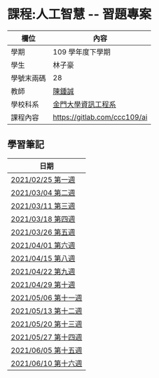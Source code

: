 # 課程:人工智慧 -- 習題專案

欄位 | 內容
-----|--------
學期 | 109 學年度下學期
學生 |  林子豪
學號末兩碼 | 28
教師 | [陳鍾誠](https://www.nqu.edu.tw/educsie/index.php?act=blog&code=list&ids=4)
學校科系 | [金門大學資訊工程系](https://www.nqu.edu.tw/educsie/index.php)
課程內容 | <https://gitlab.com/ccc109/ai>

## 學習筆記

日期 |
---- |
[2021/02/25 第一週](.\筆記\week01.md) |
[2021/03/04 第二週](.\筆記\week02.md) |
[2021/03/11 第三週](.\筆記\week03.md) |  
[2021/03/18 第四週](.\筆記\week04.md) |
[2021/03/26 第五週](.\筆記\week05.md) |
[2021/04/01 第六週](.\筆記\week06.md) |
[2021/04/15 第八週](.\筆記\week08.md) |
[2021/04/22 第九週](.\筆記\week09.md) |
[2021/04/29 第十週](.\筆記\week10.md) |
[2021/05/06 第十一週](.\筆記\week11.md) |
[2021/05/13 第十二週](.\筆記\week12.md) |
[2021/05/20 第十三週](.\筆記\week13.md) |
[2021/05/27 第十四週](.\筆記\week14.md) |
[2021/06/05 第十五週](.\筆記\week15.md) |
[2021/06/10 第十六週](.\筆記\week16.md) |
